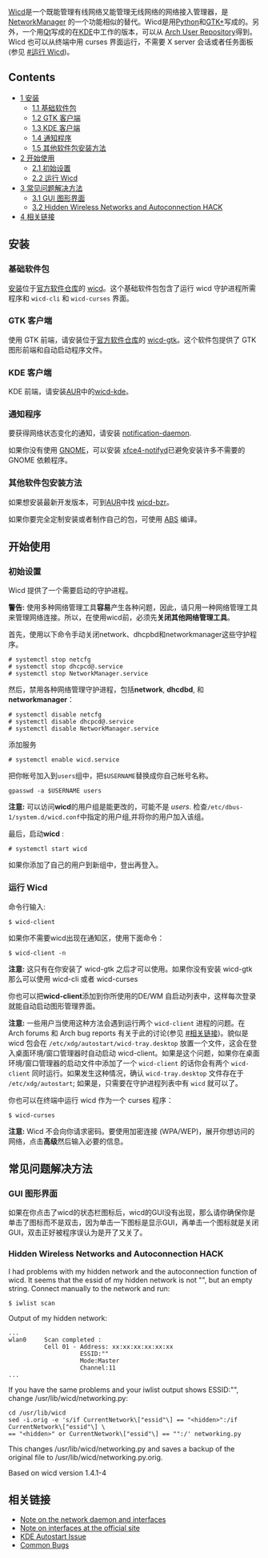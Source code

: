 [Wicd](http://www.wicd.net/)是一个既能管理有线网络又能管理无线网络的网络接入管理器，是 [NetworkManager](/index.php/NetworkManager "NetworkManager") 的一个功能相似的替代。Wicd是用[Python](/index.php/Python_(%E7%AE%80%E4%BD%93%E4%B8%AD%E6%96%87) "Python (简体中文)")和[GTK+](/index.php/GTK%2B_(%E7%AE%80%E4%BD%93%E4%B8%AD%E6%96%87) "GTK+ (简体中文)")写成的。另外，一个用[Qt](/index.php/Qt_(%E7%AE%80%E4%BD%93%E4%B8%AD%E6%96%87) "Qt (简体中文)")写成的在[KDE](/index.php/KDE_(%E7%AE%80%E4%BD%93%E4%B8%AD%E6%96%87) "KDE (简体中文)")中工作的版本，可以从 [Arch User Repository](/index.php/Arch_User_Repository "Arch User Repository")得到。Wicd 也可以从终端中用 curses 界面运行，不需要 X server 会话或者任务面板 (参见 [#运行 Wicd](#.E8.BF.90.E8.A1.8C_Wicd))。

## Contents

*   [1 安装](#.E5.AE.89.E8.A3.85)
    *   [1.1 基础软件包](#.E5.9F.BA.E7.A1.80.E8.BD.AF.E4.BB.B6.E5.8C.85)
    *   [1.2 GTK 客户端](#GTK_.E5.AE.A2.E6.88.B7.E7.AB.AF)
    *   [1.3 KDE 客户端](#KDE_.E5.AE.A2.E6.88.B7.E7.AB.AF)
    *   [1.4 通知程序](#.E9.80.9A.E7.9F.A5.E7.A8.8B.E5.BA.8F)
    *   [1.5 其他软件包安装方法](#.E5.85.B6.E4.BB.96.E8.BD.AF.E4.BB.B6.E5.8C.85.E5.AE.89.E8.A3.85.E6.96.B9.E6.B3.95)
*   [2 开始使用](#.E5.BC.80.E5.A7.8B.E4.BD.BF.E7.94.A8)
    *   [2.1 初始设置](#.E5.88.9D.E5.A7.8B.E8.AE.BE.E7.BD.AE)
    *   [2.2 运行 Wicd](#.E8.BF.90.E8.A1.8C_Wicd)
*   [3 常见问题解决方法](#.E5.B8.B8.E8.A7.81.E9.97.AE.E9.A2.98.E8.A7.A3.E5.86.B3.E6.96.B9.E6.B3.95)
    *   [3.1 GUI 图形界面](#GUI_.E5.9B.BE.E5.BD.A2.E7.95.8C.E9.9D.A2)
    *   [3.2 Hidden Wireless Networks and Autoconnection HACK](#Hidden_Wireless_Networks_and_Autoconnection_HACK)
*   [4 相关链接](#.E7.9B.B8.E5.85.B3.E9.93.BE.E6.8E.A5)

## 安装

### 基础软件包

[安装](/index.php/Pacman "Pacman")位于[官方软件仓库](/index.php/Official_repositories "Official repositories")的 [wicd](https://www.archlinux.org/packages/?name=wicd)。这个基础软件包包含了运行 wicd 守护进程所需程序和 `wicd-cli` 和 `wicd-curses` 界面。

### GTK 客户端

使用 GTK 前端，请安装位于[官方软件仓库](/index.php/Official_repositories "Official repositories")的 [wicd-gtk](https://www.archlinux.org/packages/?name=wicd-gtk)。这个软件包提供了 GTK 图形前端和自动启动程序文件。

### KDE 客户端

KDE 前端，请安装[AUR](/index.php/AUR "AUR")中的[wicd-kde](https://aur.archlinux.org/packages/wicd-kde/)。

### 通知程序

要获得网络状态变化的通知，请安装 [notification-daemon](https://www.archlinux.org/packages/?name=notification-daemon).

如果你没有使用 [GNOME](/index.php/GNOME "GNOME")，可以安装 [xfce4-notifyd](https://www.archlinux.org/packages/?name=xfce4-notifyd)已避免安装许多不需要的 GNOME 依赖程序。

### 其他软件包安装方法

如果想安装最新开发版本，可到[AUR](/index.php/AUR "AUR")中找 [wicd-bzr](https://aur.archlinux.org/packages/wicd-bzr/)。

如果你要完全定制安装或者制作自己的包，可使用 [ABS](/index.php/ABS "ABS") 编译。

## 开始使用

### 初始设置

Wicd 提供了一个需要启动的守护进程。

**警告:** 使用多种网络管理工具**容易**产生各种问题，因此，请只用一种网络管理工具来管理网络连接。所以，在使用wicd前，必须先**关闭其他网络管理工具**。

首先，使用以下命令手动关闭network、dhcpbd和networkmanager这些守护程序。

```
# systemctl stop netcfg
# systemctl stop dhcpcd@.service
# systemctl stop NetworkManager.service

```

然后，禁用各种网络管理守护进程，包括**network**, **dhcdbd**, 和 **networkmanager**：

```
# systemctl disable netcfg
# systemctl disable dhcpcd@.service
# systemctl disable NetworkManager.service

```

添加服务

```
# systemctl enable wicd.service

```

把你帐号加入到`users`组中，把`$USERNAME`替换成你自己帐号名称。

```
gpasswd -a $USERNAME users

```

**注意:** 可以访问**wicd**的用户组是能更改的，可能不是 _users_. 检查`/etc/dbus-1/system.d/wicd.conf`中指定的用户组,并将你的用户加入该组。

最后，启动**wicd** :

```
# systemctl start wicd

```

如果你添加了自己的用户到新组中，登出再登入。

### 运行 Wicd

命令行输入:

```
$ wicd-client

```

如果你不需要wicd出现在通知区，使用下面命令：

```
$ wicd-client -n

```

**注意:** 这只有在你安装了 wicd-gtk 之后才可以使用。如果你没有安装 wicd-gtk 那么可以使用 wicd-cli 或者 wicd-curses

你也可以把**wicd-client**添加到你所使用的DE/WM 自启动列表中，这样每次登录就能自动启动图形管理界面。

**注意:** 一些用户当使用这种方法会遇到运行两个 `wicd-client` 进程的问题。在 Arch forums 和 Arch bug reports 有关于此的讨论(参见 [#相关链接](#.E7.9B.B8.E5.85.B3.E9.93.BE.E6.8E.A5))。貌似是 wicd 包会在 `/etc/xdg/autostart/wicd-tray.desktop` 放置一个文件，这会在登入桌面环境/窗口管理器时自动启动 wicd-client。如果是这个问题，如果你在桌面环境/窗口管理器的启动文件中添加了一个 `wicd-client` 的话你会有两个 `wicd-client` 同时运行。如果发生这种情况，确认 `wicd-tray.desktop` 文件存在于 `/etc/xdg/autostart`; 如果是，只需要在守护进程列表中有 `wicd` 就可以了。

你也可以在终端中运行 wicd 作为一个 curses 程序：

```
$ wicd-curses

```

**注意:** Wicd 不会向你请求密码。要使用加密连接 (WPA/WEP)，展开你想访问的网络，点击**高级**然后输入必要的信息。

## 常见问题解决方法

### GUI 图形界面

如果在你点击了wicd的状态栏图标后，wicd的GUI没有出现，那么请你确保你是单击了图标而不是双击，因为单击一下图标是显示GUI，再单击一个图标就是关闭GUI，双击正好被程序误认为是开了又关了。

### Hidden Wireless Networks and Autoconnection HACK

I had problems with my hidden network and the autoconnection function of wicd. It seems that the essid of my hidden network is not "<hidden>", but an empty string. Connect manually to the network and run:

```
$ iwlist scan

```

Output of my hidden network:

```
...
wlan0     Scan completed :
          Cell 01 - Address: xx:xx:xx:xx:xx:xx
                    ESSID:""
                    Mode:Master
                    Channel:11
...

```

If you have the same problems and your iwlist output shows ESSID:"", change /usr/lib/wicd/networking.py:

```
cd /usr/lib/wicd
sed -i.orig -e 's/if CurrentNetwork\["essid"\] == "<hidden>":/if CurrentNetwork\["essid"\] \
== "<hidden>" or CurrentNetwork\["essid"\] == "":/' networking.py

```

This changes /usr/lib/wicd/networking.py and saves a backup of the original file to /usr/lib/wicd/networking.py.orig.

Based on wicd version 1.4.1-4

## 相关链接

*   [Note on the network daemon and interfaces](https://bbs.archlinux.org/viewtopic.php?id=40337)
*   [Note on interfaces at the official site](http://www.wicd.net/download.php)
*   [KDE Autostart Issue](http://www.wicd.net/phpbb/viewtopic.php?p=1420)
*   [Common Bugs](http://www.wicd.net/phpbb/viewtopic.php?f=5&t=263&sid=90b13d4cec6ce6109515532267d39ae0&p=2005)